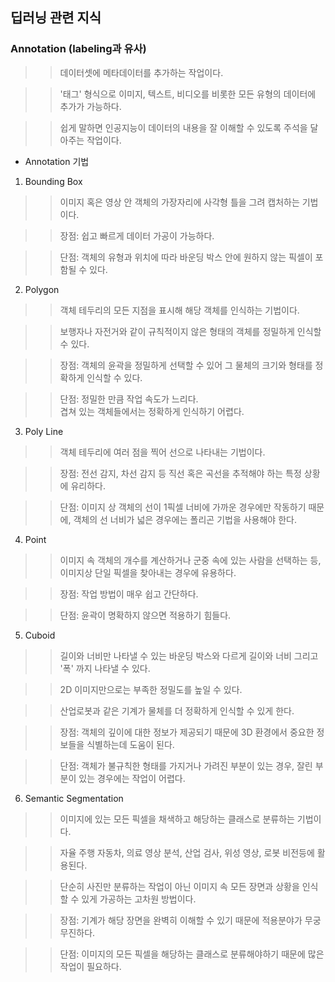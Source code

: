 ## 딥러닝 관련 지식

### Annotation (labeling과 유사)
>> 데이터셋에 메타데이터를 추가하는 작업이다.  

>> '태그' 형식으로 이미지, 텍스트, 비디오를 비롯한 모든 유형의 데이터에 추가가 가능하다.     
 
>> 쉽게 말하면 인공지능이 데이터의 내용을 잘 이해할 수 있도록 주석을 달아주는 작업이다.     

- Annotation 기법     
1. Bounding Box     
>> 이미지 혹은 영상 안 객체의 가장자리에 사각형 틀을 그려 캡처하는 기법이다. 
 
>> 장점: 쉽고 빠르게 데이터 가공이 가능하다.

>> 단점: 객체의 유형과 위치에 따라 바운딩 박스 안에 원하지 않는 픽셀이 포함될 수 있다.

2. Polygon     
>> 객체 테두리의 모든 지점을 표시해 해당 객체를 인식하는 기법이다.     

>> 보행자나 자전거와 같이 규칙적이지 않은 형태의 객체를 정밀하게 인식할 수 있다.     

>> 장점: 객체의 윤곽을 정밀하게 선택할 수 있어 그 물체의 크기와 형태를 정확하게 인식할 수 있다.     

>> 단점: 정밀한 만큼 작업 속도가 느리다.     
>> 겹쳐 있는 객체들에서는 정확하게 인식하기 어렵다.     

3. Poly Line
>> 객체 테두리에 여러 점을 찍어 선으로 나타내는 기법이다.

>> 장점: 전선 감지, 차선 감지 등 직선 혹은 곡선을 추적해야 하는 특정 상황에 유리하다.

>> 단점: 이미지 상 객체의 선이 1픽셀 너비에 가까운 경우에만 작동하기 때문에, 객체의 선 너비가 넓은 경우에는 폴리곤 기법을 사용해야 한다.

4. Point
>> 이미지 속 객체의 개수를 계산하거나 군중 속에 있는 사람을 선택하는 등, 이미지상 단일 픽셀을 찾아내는 경우에 유용하다.

>> 장점: 작업 방법이 매우 쉽고 간단하다.

>> 단점: 윤곽이 명확하지 않으면 적용하기 힘들다.

5. Cuboid
>> 길이와 너비만 나타낼 수 있는 바운딩 박스와 다르게 길이와 너비 그리고 '폭' 까지 나타낼 수 있다.

>> 2D 이미지만으로는 부족한 정밀도를 높일 수 있다.

>> 산업로봇과 같은 기계가 물체를 더 정확하게 인식할 수 있게 한다.

>> 장점: 객체의 깊이에 대한 정보가 제공되기 때문에 3D 환경에서 중요한 정보들을 식별하는데 도움이 된다.

>> 단점: 객체가 불규칙한 형태를 가지거나 가려진 부분이 있는 경우, 잘린 부분이 있는 경우에는 작업이 어렵다.

6. Semantic Segmentation
>> 이미지에 있는 모든 픽셀을 채색하고 해당하는 클래스로 분류하는 기법이다.

>> 자율 주행 자동차, 의료 영상 분석, 산업 검사, 위성 영상, 로봇 비전등에 활용된다.

>> 단순히 사진만 분류하는 작업이 아닌 이미지 속 모든 장면과 상황을 인식할 수 있게 가공하는 고차원 방법이다.

>> 장점: 기계가 해당 장면을 완벽히 이해할 수 있기 때문에 적용분야가 무궁무진하다.

>> 단점: 이미지의 모든 픽셀을 해당하는 클래스로 분류해야하기 때문에 많은 작업이 필요하다.
